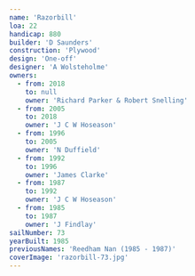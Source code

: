 ```yaml
---
name: 'Razorbill'
loa: 22
handicap: 880
builder: 'D Saunders'
construction: 'Plywood'
design: 'One-off'
designer: 'A Wolsteholme'
owners:
  - from: 2018
    to: null
    owner: 'Richard Parker & Robert Snelling'
  - from: 2005
    to: 2018
    owner: 'J C W Hoseason'
  - from: 1996
    to: 2005
    owner: 'N Duffield'
  - from: 1992
    to: 1996
    owner: 'James Clarke'
  - from: 1987
    to: 1992
    owner: 'J C W Hoseason'
  - from: 1985
    to: 1987
    owner: 'J Findlay'
sailNumber: 73
yearBuilt: 1985
previousNames: 'Reedham Nan (1985 - 1987)'
coverImage: 'razorbill-73.jpg'
---
```

